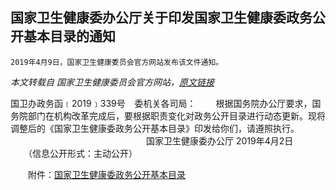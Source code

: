 ## 国家卫生健康委办公厅关于印发国家卫生健康委政务公开基本目录的通知

```
2019年4月9日，国家卫生健康委员会官方网站发布该文件通知。
```
*本文转载自 国家卫生健康委员会官方网站，[原文链接](原文链接)*


国卫办政务函﹝2019﹞339号
 
委机关各司局：
　　根据国务院办公厅要求，国务院部门在机构改革完成后，要根据职责变化对政务公开目录进行动态更新。现将调整后的《国家卫生健康委政务公开基本目录》印发给你们，请遵照执行。
                               国家卫生健康委办公厅
2019年4月2日
 
　　（信息公开形式：主动公开）

　　附件：[国家卫生健康委政务公开基本目录](国家卫生健康委政务公开基本目录)